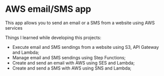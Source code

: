 # AWS email/SMS app


This app allows you to send an email or a SMS from a website using AWS services

Things I learned while developing this projects:

* Execute email and SMS sendings from a website using S3, API Gateway and Lambda;
* Manage email and SMS sendings using Step Functions;
* Create and send an email with AWS using SES and Lambda;
* Create and send a SMS with AWS using SNS and Lambda;

